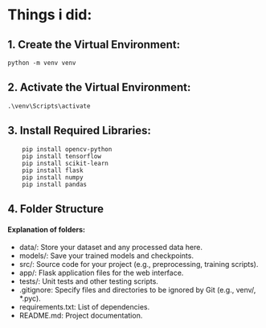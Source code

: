 # Things i did:
## 1. Create the Virtual Environment:

``` python -m venv venv ```
## 2. Activate the Virtual Environment:

``` .\venv\Scripts\activate ```

## 3. Install Required Libraries:

``` 
    pip install opencv-python
    pip install tensorflow
    pip install scikit-learn
    pip install flask 
    pip install numpy
    pip install pandas 
```

## 4. Folder Structure
#### Explanation of folders:

* data/: Store your dataset and any processed data here.
* models/: Save your trained models and checkpoints.
* src/: Source code for your project (e.g., preprocessing, training scripts).
* app/: Flask application files for the web interface.
* tests/: Unit tests and other testing scripts.
* .gitignore: Specify files and directories to be ignored by Git (e.g., venv/, *.pyc).
* requirements.txt: List of dependencies.
* README.md: Project documentation.